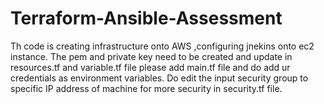 # Terraform-Ansible-Assessment

Th code is creating infrastructure onto AWS ,configuring jnekins onto ec2 instance.
The pem and private key need to be created and update in resources.tf and variable.tf file
please add main.tf file and do add ur credentials as environment variables.
Do edit the input security group to specific IP address of machine for more security in security.tf file.
